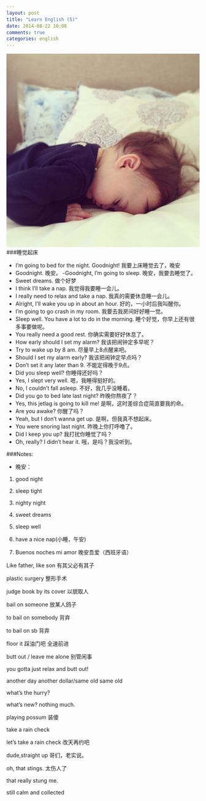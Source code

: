 ```yaml
---
layout: post
title: "Learn English (5)"
date: 2014-08-22 10:08
comments: true
categories: english
---
```

![baby](/images/2014/08/co-sleeping-family-bed-leigh-pennebaker-baby.jpg "baby")<br/>
###睡觉起床

- I’m going to bed for the night. Goodnight!
我要上床睡觉去了，晚安
- Goodnight.
晚安。
-Goodnight, I’m going to sleep.
晚安，我要去睡觉了。
- Sweet dreams.
做个好梦
- I think I’ll take a nap.
我觉得我要睡一会儿。
- I really need to relax and take a nap.
我真的需要休息睡一会儿。
- Alright, I’ll wake you up in about an hour.
好的，一小时后我叫醒你。
- I’m going to go crash in my room.
我要去我房间好好睡一觉。
- Sleep well. You have a lot to do in the morning.
睡个好觉，你早上还有很多事要做呢。
- You really need a good rest.
你确实需要好好休息了。
- How early should I set my alarm?
我该把闹钟定多早呢？
- Try to wake up by 8 am.
尽量早上8点醒来吧。
- Should I set my alarm early?
我该把闹钟定早点吗？
- Don’t set it any later than 9.
不能定得晚于9点。
- Did you sleep well?
你睡得还好吗？
- Yes, I slept very well.
嗯，我睡得挺好的。
- No, I couldn’t fall asleep.
不好，我几乎没睡着。
- Did you go to bed late last night?
昨晚你熬夜了？
- Yes, this jetlag is going to kill me!
是啊，这时差综合症简直要我的命。
- Are you awake?
你醒了吗？
- Yeah, but I don’t wanna get up.
是啊，但我真不想起床。
- You were snoring last night.
昨晚上你打呼噜了。
- Did I keep you up?
我打扰你睡觉了吗？
- Oh, really? I didn’t hear it.
哦，是吗？我没听到。

###Notes:

- 晚安：

1. good night

2. sleep tight

3. nighty night

4. sweet dreams

5. sleep well

6. have a nice nap(小睡，午安)

7. Buenos noches mi amor 晚安吾爱（西班牙语）



Like father, like son  有其父必有其子  

plastic surgery  整形手术

judge book by its cover  以貌取人

bail on someone 放某人鸽子

to bail on somebody 背弃

to bail on sb 背弃

floor it  踩油门吧 全速前进

butt out / leave me alone  别管闲事 

you gotta just relax and butt out!



another day another dollar/same old same old

what’s the hurry?

what’s new?    nothing much.

playing possum  装傻

take a rain check

let’s take a rain check  改天再约吧

dude,straight up  哥们，老实说。

oh, that stings. 太伤人了

that really stung me.

still calm and collected



